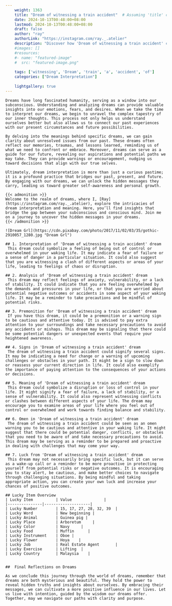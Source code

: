 ```yaml
---
    weight: 1363
    title: "Dream of witnessing a train accident"  # Assuming 'title' column exists
    date: 2024-10-13T00:48:00+08:00
    lastmod: 2024-10-13T00:48:00+08:00
    draft: false
    author: "ray"
    authorLink: "https://instagram.com/ray._.atelier"
    description: "Discover how 'Dream of witnessing a train accident' can interpret your future and uncover its significant meanings in your life."
    #images: []
    #resources:
    #- name: "featured-image"
    #  src: "featured-image.png"
    
    tags: ['witnessing', 'Dream', 'train', 'a', 'accident', 'of']
    categories: ["Dream Interpretation"]
    
    lightgallery: true
---
```

    
    Dreams have long fascinated humanity, serving as a window into our subconscious. Understanding and analyzing dreams can provide valuable insights into our emotions, fears, and desires. When we take the time to interpret our dreams, we begin to unravel the complex tapestry of our inner thoughts. This process not only helps us understand ourselves better but also allows us to connect our past experiences with our present circumstances and future possibilities.
    
    By delving into the meanings behind specific dreams, we can gain clarity about unresolved issues from our past. These dreams often reflect our memories, traumas, and lessons learned, reminding us of what we need to confront or embrace. Moreover, dreams can serve as a guide for our future, revealing our aspirations and potential paths we may take. They can provide warnings or encouragement, nudging us toward decisions that align with our true selves.
    
    Ultimately, dream interpretation is more than just a curious pastime; it is a profound practice that bridges our past, present, and future. By engaging with our dreams, we can unlock the hidden messages they carry, leading us toward greater self-awareness and personal growth.
    
    {{< admonition >}}
    Welcome to the realm of dreams, where I, [Ray](https://instagram.com/ray._.atelier), explore the intricacies of dream interpretation and meaning. Here, you’ll find insights that bridge the gap between your subconscious and conscious mind. Join me on a journey to uncover the hidden messages in your dreams.
    {{< /admonition >}}
    
    ![Dream Grl](https://cdn.pixabay.com/photo/2017/11/02/03/35/gothic-2910057_1280.jpg "Dream Grl")
    
    ## 1. Interpretation of 'Dream of witnessing a train accident' dream
     This dream could symbolize a feeling of being out of control or overwhelmed in your waking life. It may indicate a fear of failure or a sense of danger in a particular situation. It could also suggest that you are witnessing a clash of different aspects or areas of your life, leading to feelings of chaos or disruption.
    
    ## 2. Analysis of 'Dream of witnessing a train accident' dream
     This dream may reflect feelings of anxiety, vulnerability, or a lack of stability. It could indicate that you are feeling overwhelmed by the demands and pressures in your life, or that you are worried about potential negative outcomes or accidents in some aspect of your waking life. It may be a reminder to take precautions and be mindful of potential risks.
    
    ## 3. Premonition for 'Dream of witnessing a train accident' dream
     If you have this dream, it could be a premonition or a warning sign to be cautious and attentive today. It is advised to pay extra attention to your surroundings and take necessary precautions to avoid any accidents or mishaps. This dream may be signaling that there could be some potential dangers or unexpected events that require your heightened awareness.
    
    ## 4. Signs in 'Dream of witnessing a train accident' dream
     The dream of witnessing a train accident could signify several signs. It may be indicating a need for change or a warning of upcoming challenges or obstacles in your path. It might be a sign to slow down or reassess your current direction in life. It could also exemplify the importance of paying attention to the consequences of your actions or decisions.
    
    ## 5. Meaning of 'Dream of witnessing a train accident' dream
     This dream could symbolize a disruption or loss of control in your life. It might signify a fear of failure, a lack of stability, or a sense of vulnerability. It could also represent witnessing conflicts or clashes between different aspects of your life. The dream may encourage you to examine areas of your life where you feel out of control or overwhelmed and work towards finding balance and stability.
    
    ## 6. Omen in 'Dream of witnessing a train accident' dream
     The dream of witnessing a train accident could be seen as an omen warning you to be cautious and attentive in your waking life. It might suggest that there could be potential danger, conflicts, or obstacles that you need to be aware of and take necessary precautions to avoid. This dream may be serving as a reminder to be prepared and proactive in dealing with challenges that may come your way.
    
    ## 7. Luck from 'Dream of witnessing a train accident' dream
     This dream may not necessarily bring specific luck, but it can serve as a wake-up call or a reminder to be more proactive in protecting yourself from potential risks or negative outcomes. It is encouraging you to stay alert, be cautious, and make better choices to navigate through challenging situations. By being mindful and taking appropriate action, you can create your own luck and increase your chances of positive outcomes.
    
    ## Lucky Item Overview
    | Lucky Item          | Value              |
    |---------------|--------------------|
    | Lucky Number        | 15, 17, 27, 28, 32, 39  |
    | Lucky Word          | New beginning |
    | Lucky Animal        | Guinea pig |
    | Lucky Place         | Arboretum     |
    | Lucky Color         | Navy     |
    | Lucky Food          | Muffin      |
    | Lucky Instrument    | Oboe |
    | Lucky Flower        | Hoya    |
    | Lucky Job           | Real Estate Agent       |
    | Lucky Exercise      | Lifting  |
    | Lucky Country       | Malaysia    |
    
    
    ##  Final Reflections on Dreams
    
    As we conclude this journey through the world of dreams, remember that dreams are both mysterious and beautiful. They hold the power to reveal hidden truths and insights about ourselves. By embracing their messages, we can cultivate a more positive influence in our lives. Let us live with intention, guided by the wisdom our dreams offer. Together, may we navigate our paths with clarity and purpose.
    